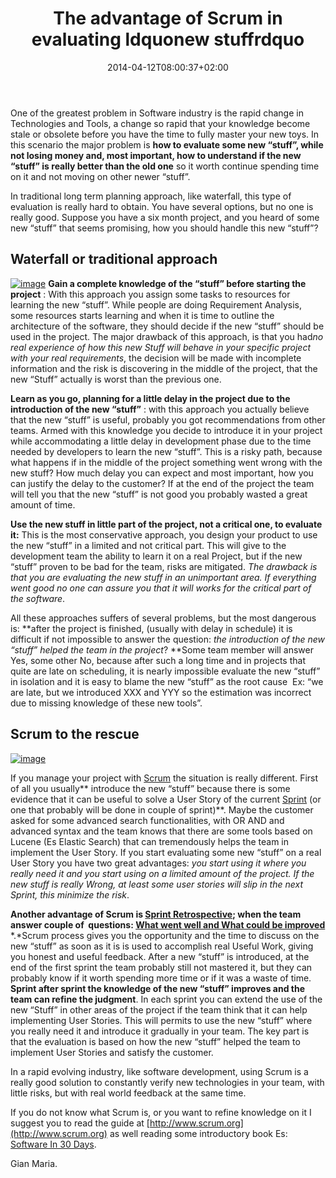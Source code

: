 ﻿---
title: "The advantage of Scrum in evaluating ldquonew stuffrdquo"
description: ""
date: 2014-04-12T08:00:37+02:00
draft: false
tags: [Scrum]
categories: [Agile]
---
One of the greatest problem in Software industry is the rapid change in Technologies and Tools, a change so rapid that your knowledge become stale or obsolete before you have the time to fully master your new toys. In this scenario the major problem is  **how to evaluate some new “stuff”, while not losing money and, most important, how to understand if the new “stuff” is really  better than the old one** so it worth continue spending time on it and not moving on other newer “stuff”.

In traditional long term planning approach, like waterfall, this type of evaluation is really hard to obtain. You have several options, but no one is really good. Suppose you have a six month project, and you heard of some new “stuff” that seems promising, how you should handle this new “stuff”?

## Waterfall or traditional approach

[![image](https://www.codewrecks.com/blog/wp-content/uploads/2014/04/image_thumb1.png "image")](https://www.codewrecks.com/blog/wp-content/uploads/2014/04/image1.png) **Gain a complete knowledge of the “stuff” before starting the project** : With this approach you assign some tasks to resources for learning the new “stuff”. While people are doing Requirement Analysis, some resources starts learning and when it is time to outline the architecture of the software, they should decide if the new “stuff” should be used in the project. The major drawback of this approach, is that you had*no real experience of how this new Stuff will behave in your specific project with your real requirements*, the decision will be made with incomplete information and the risk is discovering in the middle of the project, that the new “Stuff” actually is worst than the previous one.

 **Learn as you go, planning for a little delay in the project due to the introduction of the new “stuff”** : with this approach you actually believe that the new “stuff” is useful, probably you got recommendations from other teams. Armed with this knowledge you decide to introduce it in your project while accommodating a little delay in development phase due to the time needed by developers to learn the new “stuff”. This is a risky path, because what happens if in the middle of the project something went wrong with the new stuff? How much delay you can expect and most important, how you can justify the delay to the customer? If at the end of the project the team will tell you that the new “stuff” is not good you probably wasted a great amount of time.

 **Use the new stuff in little part of the project, not a critical one, to evaluate it:** This is the most conservative approach, you design your product to use the new “stuff” in a limited and not critical part. This will give to the development team the ability to learn it on a real Project, but if the new “stuff” proven to be bad for the team, risks are mitigated. *The drawback is that you are evaluating the new stuff in an unimportant area. If everything went good no one can assure you that it will works for the critical part of the software*.

All these approaches suffers of several problems, but the most dangerous is: **after the project is finished, (usually with delay in schedule) it is difficult if not impossible to answer the question: *the introduction of the new “stuff” helped the team in the project*? **Some team member will answer Yes, some other No, because after such a long time and in projects that quite are late on scheduling, it is nearly impossible evaluate the new “stuff” in isolation and it is easy to blame the new “stuff” as the root cause  Ex: “we are late, but we introduced XXX and YYY so the estimation was incorrect due to missing knowledge of these new tools”.

## Scrum to the rescue

[![image](https://www.codewrecks.com/blog/wp-content/uploads/2014/04/image_thumb2.png "image")](https://www.codewrecks.com/blog/wp-content/uploads/2014/04/image2.png)

If you manage your project with [Scrum](http://scrum.org/) the situation is really different. First of all you usually** introduce the new “stuff” because there is some evidence that it can be useful to solve a User Story of the current [Sprint](https://www.scrum.org/Resources/Scrum-Glossary) (or one that probably will be done in couple of sprint)**. Maybe the customer asked for some advanced search functionalities, with OR AND and advanced syntax and the team knows that there are some tools based on Lucene (Es Elastic Search) that can tremendously helps the team in implement the User Story. If you start evaluating some new “stuff” on a real User Story you have two great advantages: *you start using it where you really need it and you start using on a limited amount of the project. If the new stuff is really Wrong, at least some user stories will slip in the next Sprint, this minimize the risk*.

 **Another advantage of Scrum is [Sprint Retrospective](https://www.scrum.org/Resources/Scrum-Glossary); when the team answer couple of  questions: [What went well and What could be improved](https://www.scrum.org/About/All-Articles/articleType/Search/Search/retrospective)** *.*Scrum process gives you the opportunity and the time to discuss on the new “stuff” as soon as it is is used to accomplish real Useful Work, giving you honest and useful feedback. After a new “stuff” is introduced, at the end of the first sprint the team probably still not mastered it, but they can probably know if it worth spending more time or if it was a waste of time.  **Sprint after sprint the knowledge of the new “stuff” improves and the team can refine the judgment**. In each sprint you can extend the use of the new “Stuff” in other areas of the project if the team think that it can help implementing User Stories. This will permits to use the new “stuff” where you really need it and introduce it gradually in your team. The key part is that the evaluation is based on how the new “stuff” helped the team to implement User Stories and satisfy the customer.

In a rapid evolving industry, like software development, using Scrum is a really good solution to constantly verify new technologies in your team, with little risks, but with real world feedback at the same time.

If you do not know what Scrum is, or you want to refine knowledge on it I suggest you to read the guide at [http://www.scrum.org](http://www.scrum.org) as well reading some introductory book Es: [Software In 30 Days](http://www.amazon.com/Software-30-Days-Customers-Competitors/dp/1118206665/ref=sr_1_1?ie=UTF8&amp;qid=1397296101&amp;sr=8-1&amp;keywords=software+in+30+days).

Gian Maria.
